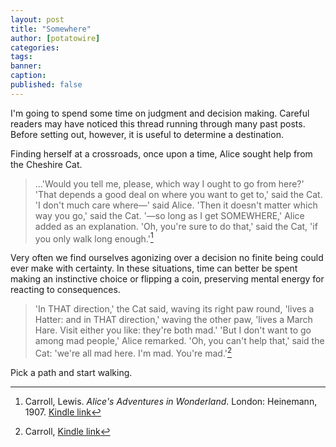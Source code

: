 ```yaml
---
layout: post
title: "Somewhere"
author: [potatowire]
categories: 
tags: 
banner: 
caption: 
published: false
---
```


I'm going to spend some time on judgment and decision making. Careful readers may have noticed this thread running through many past posts. Before setting out, however, it is useful to determine a destination.

Finding herself at a crossroads, once upon a time, Alice sought help from the Cheshire Cat.

> ...'Would you tell me, please, which way I ought to go from here?' 
> 'That depends a good deal on where you want to get to,' said the Cat.
> 'I don't much care where—' said Alice. 
> 'Then it doesn't matter which way you go,' said the Cat. 
> '—so long as I get SOMEWHERE,' Alice added as an explanation. 
> 'Oh, you're sure to do that,' said the Cat, 'if you only walk long enough.'[^1]

Very often we find ourselves agonizing over a decision no finite being could ever make with certainty. In these situations, time can better be spent making an instinctive choice or flipping a coin, preserving mental energy for reacting to consequences.

> 'In THAT direction,' the Cat said, waving its right paw round, 'lives a Hatter: and in THAT direction,' waving the other paw, 'lives a March Hare. Visit either you like: they're both mad.' 
> 'But I don't want to go among mad people,' Alice remarked. 
> 'Oh, you can't help that,' said the Cat: 'we're all mad here. I'm mad. You're mad.'[^2]

Pick a path and start walking.


[^1]:	Carroll, Lewis. *Alice's Adventures in Wonderland*. London: Heinemann, 1907. [Kindle link][1]

[^2]:	Carroll, [Kindle link][2]

[1]:	http://a.co/cdyMaxw
[2]:	http://a.co/dYvnhoj